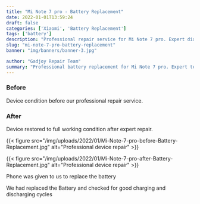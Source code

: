 ```yaml
---
title: "Mi Note 7 pro - Battery Replacement"
date: 2022-01-01T13:59:24
draft: false
categories: ['Xiaomi', 'Battery Replacement']
tags: ['battery']
description: "Professional repair service for Mi Note 7 pro. Expert diagnosis and quality repairs in Bangalore."
slug: "mi-note-7-pro-battery-replacement"
banner: "img/banners/banner-3.jpg"

author: "Gadjoy Repair Team"
summary: "Professional battery replacement for Mi Note 7 pro. Expert technicians, quality parts, warranty included."
---
```


### Before

Device condition before our professional repair service.

### After

Device restored to full working condition after expert repair.

{{< figure src="/img/uploads/2022/01/Mi-Note-7-pro-before-Battery-Replacement.jpg" alt="Professional device repair" >}}

{{< figure src="/img/uploads/2022/01/Mi-Note-7-pro-after-Battery-Replacement.jpg" alt="Professional device repair" >}}

Phone was given to us to replace the battery

We had replaced the Battery and checked for good charging and discharging cycles